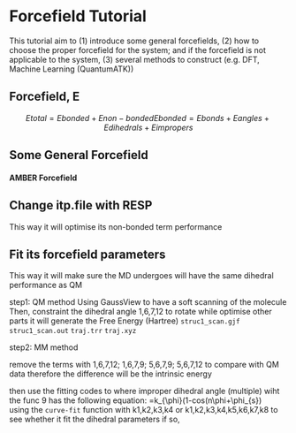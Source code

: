 # Forcefield Tutorial

This tutorial aim to (1) introduce some general forcefields, (2) how to choose the proper forcefield for the system;
and if the forcefield is not applicable to the system, (3) several methods to construct (e.g. DFT, Machine Learning (QuantumATK))

## Forcefield, E
```math
E{total}=E{bonded}+E{non-bonded}
E{bonded}=E{bonds}+E{angles}+E{dihedrals}+E{impropers}

```


## Some General Forcefield

#### AMBER Forcefield 


## Change itp.file with RESP 
This way it will optimise its non-bonded term performance 

## Fit its forcefield parameters
This way it will make sure the MD undergoes will have the same dihedral performance as QM

step1: QM method 
Using GaussView to have a soft scanning of the molecule 
Then, constraint the dihedral angle 1,6,7,12 to rotate while optimise other parts 
it will generate the Free Energy (Hartree)
`struc1_scan.gjf` `struc1_scan.out`
`traj.trr` `traj.xyz`

step2: MM method


remove the terms with 1,6,7,12; 1,6,7,9; 5,6,7,9; 5,6,7,12 to compare with QM data
therefore the difference will be the intrinsic energy 

then use the fitting codes to 
where improper dihedral angle (multiple) wiht the func 9 has the following equation:
=k_{\phi}(1-cos(n\phi+\phi_{s})  
using the `curve-fit` function with k1,k2,k3,k4 or k1,k2,k3,k4,k5,k6,k7,k8 
to see whether it fit the dihedral parameters
if so, 
